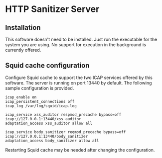 # HTTP Sanitizer Server
## Installation
This software doesn't need to be installed. Just run the executable for the system you are using. No support for 
execution in the background is currently offered.

## Squid cache configuration
Configure Squid cache to support the two ICAP services offered by this software. The server is running on port 13440 
by default. The following sample configuration is provided.
```
icap_enable on
icap_persistent_connections off
icap_log /var/log/squid/icap.log

icap_service xss_auditor respmod_precache bypass=off icap://127.0.0.1:13440/xss_auditor
adaptation_access xss_auditor allow all

icap_service body_sanitizer reqmod_precache bypass=off icap://127.0.0.1:13440/body_sanitizer
adaptation_access body_sanitizer allow all
```
Restarting Squid cache may be needed after changing the configuration.
